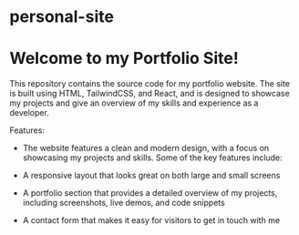 # personal-site
**Welcome to my Portfolio Site!**
=================================

This repository contains the source code for my portfolio website. The site is built using HTML, TailwindCSS, and React, and is designed to showcase my projects and give an overview of my skills and experience as a developer.

Features:

 - The website features a clean and modern design, with a focus on showcasing my projects and skills. Some of the key features include:

 - A responsive layout that looks great on both large and small screens

 - A portfolio section that provides a detailed overview of my projects, including screenshots, live demos, and code snippets

 - A contact form that makes it easy for visitors to get in touch with me
